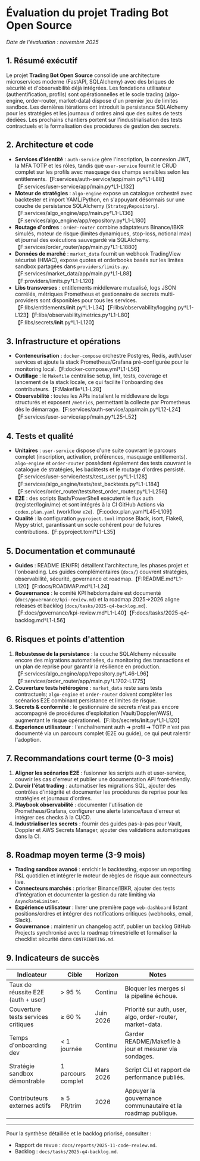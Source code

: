 # Évaluation du projet Trading Bot Open Source

_Date de l'évaluation : novembre 2025_

## 1. Résumé exécutif

Le projet **Trading Bot Open Source** consolide une architecture microservices moderne (FastAPI,
SQLAlchemy) avec des briques de sécurité et d'observabilité déjà intégrées. Les fondations
utilisateur (authentification, profils) sont opérationnelles et le socle trading (algo-engine,
order-router, market-data) dispose d'un premier jeu de limites sandbox. Les dernières itérations ont
introduit la persistance SQLAlchemy pour les stratégies et les journaux d'ordres ainsi que des suites
de tests dédiées. Les prochains chantiers portent sur l'industrialisation des tests contractuels et la
formalisation des procédures de gestion des secrets.

## 2. Architecture et code

- **Services d'identité** : `auth-service` gère l'inscription, la connexion JWT, la MFA TOTP et les rôles,
  tandis que `user-service` fournit le CRUD complet sur les profils avec masquage des champs sensibles
  selon les entitlements.【F:services/auth-service/app/main.py†L1-L88】【F:services/user-service/app/main.py†L1-L132】
- **Moteur de stratégies** : `algo-engine` expose un catalogue orchestré avec backtester et import
  YAML/Python, en s'appuyant désormais sur une couche de persistance SQLAlchemy (`StrategyRepository`).【F:services/algo_engine/app/main.py†L1-L136】【F:services/algo_engine/app/repository.py†L1-L180】
- **Routage d'ordres** : `order-router` combine adaptateurs Binance/IBKR simulés, moteur de risque (limites
  dynamiques, stop-loss, notional max) et journal des exécutions sauvegardé via SQLAlchemy.【F:services/order_router/app/main.py†L1-L1880】
- **Données de marché** : `market_data` fournit un webhook TradingView sécurisé (HMAC), expose quotes et
  orderbooks basés sur les limites sandbox partagées dans `providers/limits.py`.【F:services/market_data/app/main.py†L1-L88】【F:providers/limits.py†L1-L120】
- **Libs transverses** : entitlements middleware mutualisé, logs JSON corrélés, métriques Prometheus et
  gestionnaire de secrets multi-providers sont disponibles pour tous les services.【F:libs/entitlements/__init__.py†L1-L34】【F:libs/observability/logging.py†L1-L123】【F:libs/observability/metrics.py†L1-L80】【F:libs/secrets/__init__.py†L1-L120】

## 3. Infrastructure et opérations

- **Conteneurisation** : `docker-compose` orchestre Postgres, Redis, auth/user services et ajoute la stack
  Prometheus/Grafana pré-configurée pour le monitoring local.【F:docker-compose.yml†L1-L56】
- **Outillage** : le `Makefile` centralise setup, lint, tests, coverage et lancement de la stack locale, ce
  qui facilite l'onboarding des contributeurs.【F:Makefile†L1-L28】
- **Observabilité** : toutes les APIs installent le middleware de logs structurés et exposent `/metrics`,
  permettant la collecte par Prometheus dès le démarrage.【F:services/auth-service/app/main.py†L12-L24】【F:services/user-service/app/main.py†L25-L52】

## 4. Tests et qualité

- **Unitaires** : `user-service` dispose d'une suite couvrant le parcours complet (inscription, activation,
  préférences, masquage entitlements). `algo-engine` et `order-router` possèdent également des tests
  couvrant le catalogue de stratégies, les backtests et le routage d'ordres persisté.【F:services/user-service/tests/test_user.py†L1-L128】【F:services/algo_engine/tests/test_backtests.py†L1-L184】【F:services/order_router/tests/test_order_router.py†L1-L256】
- **E2E** : des scripts Bash/PowerShell exécutent le flux auth (register/login/me) et sont intégrés à la CI
  GitHub Actions via `codex.plan.yaml` (workflow `e2e`).【F:codex.plan.yaml†L45-L109】
- **Qualité** : la configuration `pyproject.toml` impose Black, isort, Flake8, Mypy strict, garantissant un
  socle cohérent pour de futures contributions.【F:pyproject.toml†L1-L35】

## 5. Documentation et communauté

- **Guides** : README (EN/FR) détaillent l'architecture, les phases projet et l'onboarding. Les guides
  complémentaires (`docs/`) couvrent stratégies, observabilité, sécurité, governance et roadmap.【F:README.md†L1-L120】【F:docs/ROADMAP.md†L1-L24】
- **Gouvernance** : le comité KPI hebdomadaire est documenté (`docs/governance/kpi-review.md`) et la roadmap
  2025→2026 aligne releases et backlog (`docs/tasks/2025-q4-backlog.md`).【F:docs/governance/kpi-review.md†L1-L40】【F:docs/tasks/2025-q4-backlog.md†L1-L56】

## 6. Risques et points d'attention

1. **Robustesse de la persistance** : la couche SQLAlchemy nécessite encore des migrations
   automatisées, du monitoring des transactions et un plan de reprise pour garantir la résilience en
   production.【F:services/algo_engine/app/repository.py†L46-L96】【F:services/order_router/app/main.py†L1702-L1775】
2. **Couverture tests hétérogène** : `market_data` reste sans tests contractuels; `algo-engine` et
   `order-router` doivent compléter les scénarios E2E combinant persistance et limites de risque.
3. **Secrets & conformité** : le gestionnaire de secrets n'est pas encore accompagné de procédures
   d'exploitation (Vault/Doppler/AWS), augmentant le risque opérationnel.【F:libs/secrets/__init__.py†L1-L120】
4. **Experience utilisateur** : l'enchaînement auth ➜ profil ➜ TOTP n'est pas documenté via un parcours
   complet (E2E ou guide), ce qui peut ralentir l'adoption.

## 7. Recommandations court terme (0-3 mois)

1. **Aligner les scénarios E2E** : fusionner les scripts auth et user-service, couvrir les cas d'erreur et
   publier une documentation API front-friendly.
2. **Durcir l'état trading** : automatiser les migrations SQL, ajouter des contrôles d'intégrité et
   documenter les procédures de reprise pour les stratégies et journaux d'ordres.
3. **Playbook observabilité** : documenter l'utilisation de Prometheus/Grafana, configurer une alerte
   latence/taux d'erreur et intégrer ces checks à la CI/CD.
4. **Industrialiser les secrets** : fournir des guides pas-à-pas pour Vault, Doppler et AWS Secrets Manager,
   ajouter des validations automatiques dans la CI.

## 8. Roadmap moyen terme (3-9 mois)

- **Trading sandbox avancé** : enrichir le backtesting, exposer un reporting P&L quotidien et intégrer le
  moteur de règles de risque aux connecteurs live.
- **Connecteurs marchés** : prioriser Binance/IBKR, ajouter des tests d'intégration et documenter la gestion
  du rate limiting via `AsyncRateLimiter`.
- **Expérience utilisateur** : livrer une première page `web-dashboard` listant positions/ordres et intégrer
  des notifications critiques (webhooks, email, Slack).
- **Gouvernance** : maintenir un changelog actif, publier un backlog GitHub Projects synchronisé avec la
  roadmap trimestrielle et formaliser la checklist sécurité dans `CONTRIBUTING.md`.

## 9. Indicateurs de succès

| Indicateur | Cible | Horizon | Notes |
| --- | --- | --- | --- |
| Taux de réussite E2E (auth + user) | > 95 % | Continu | Bloquer les merges si la pipeline échoue. |
| Couverture tests services critiques | ≥ 60 % | Juin 2026 | Priorité sur auth, user, algo, order-router, market-data. |
| Temps d'onboarding dev | < 1 journée | Continu | Garder README/Makefile à jour et mesurer via sondages. |
| Stratégie sandbox démontrable | 1 parcours complet | Mars 2026 | Script CLI et rapport de performance publiés. |
| Contributeurs externes actifs | ≥ 5 PR/trim | 2026 | Appuyer la gouvernance communautaire et la roadmap publique. |

---

Pour la synthèse détaillée et le backlog priorisé, consulter :
- Rapport de revue : `docs/reports/2025-11-code-review.md`.
- Backlog : `docs/tasks/2025-q4-backlog.md`.
